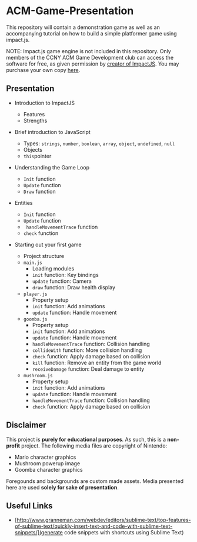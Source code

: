 ACM-Game-Presentation
=====================

This repository will contain a demonstration game as well as an accompanying tutorial on how to build a simple
platformer game using impact.js. 

NOTE: Impact.js game engine is not included in this repository. Only members of the CCNY ACM Game Development club can 
access the software for free, as given permission by [creator of ImpactJS](http://phoboslab.org/). You may purchase your own copy [here](http://impactjs.com/).

Presentation 
------------
* Introduction to ImpactJS
    * Features 
    * Strengths 

* Brief introduction to JavaScript
    * Types: `strings`, `number`, `boolean`, `array`, `object`, `undefined`, `null`
    * Objects
    * `this`pointer

* Understanding the Game Loop
    * `Init` function
    * `Update` function
    * `Draw` function
    
* Entities
    * `Init` function
    * `Update` function
    * ` handleMovementTrace` function
    * `check` function
 
* Starting out your first game
    * Project structure
    * `main.js`
        * Loading modules
        * `init` function: Key bindings
        * `update` function: Camera
        * `draw` function: Draw health display
    * `player.js`
        * Property setup
        * `init` function: Add animations
        * `update` function: Handle movement
    * `goomba.js`
        * Property setup
        * `init` function: Add animations
        * `update` function: Handle movement
        * `handleMovementTrace` function: Collision handling
        * `collideWith` function: More collision handling
        * `check` function: Apply damage based on collision
        * `kill` function: Remove an entity from the game world
        * `receiveDamage` function: Deal damage to entity
    * `mushroom.js`
        * Property setup
        * `init` function: Add animations
        * `update` function: Handle movement
        * `handleMovementTrace` function: Collision handling
        * `check` function: Apply damage based on collision

Disclaimer
----------
This project is **purely for educational purposes**. As such, this is a **non-profit** project. The following media files are copyright of Nintendo:

* Mario character graphics
* Mushroom powerup image 
* Goomba character graphics

Foregounds and backgrounds are custom made assets. Media presented here are used **solely for sake of presentation**. 

Useful Links
------------

* [http://www.granneman.com/webdev/editors/sublime-text/top-features-of-sublime-text/quickly-insert-text-and-code-with-sublime-text-snippets/](generate code snippets with shortcuts using Sublime Text)



